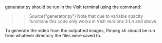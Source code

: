 generator.py should be run in the VisIt terminal using the command:
>>Source("generator.py")
Note that due to variable opacity functions this code only works in VisIt versions 3.1.4 and above.

To generate the video from the outputted images, ffmpeg.sh should be run from whatever directory the files were saved to.
